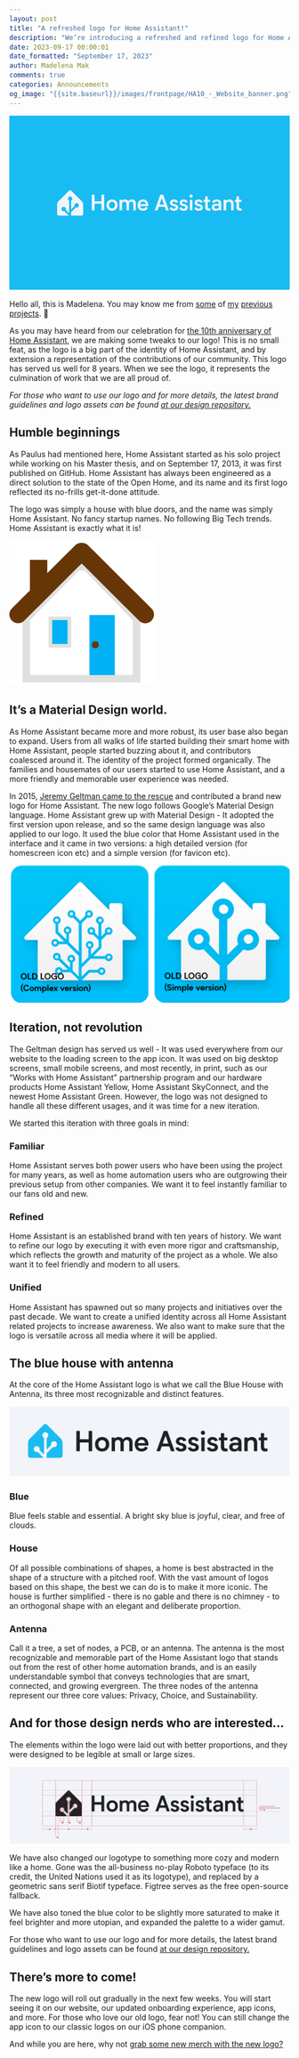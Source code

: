 ```yaml
---
layout: post
title: "A refreshed logo for Home Assistant!"
description: "We’re introducing a refreshed and refined logo for Home Assistant that feels familiar. We will be rolling it out in the next couple of weeks."
date: 2023-09-17 00:00:01
date_formatted: "September 17, 2023"
author: Madelena Mak
comments: true
categories: Announcements
og_image: "{{site.baseurl}}/images/frontpage/HA10_-_Website_banner.png"
---
```


<img class='no-shadow' src='/images/blog/2023-09-ha10/logo-cover.png' alt='The new Home Assistant logo on a blue background.'>

Hello all, this is Madelena. You may know me from [some](https://www.reddit.com/r/homeassistant/comments/uc79cv/a_maximalist_approach_on_designing_the_ha/) of [my](https://www.reddit.com/r/homeassistant/comments/vncni6/eink_displays_are_great_for_blending_in_with_the/) [previous](https://madelenamak.com/design/) [projects](https://github.com/Madelena). 🙂

As you may have heard from our celebration for [the 10th anniversary of Home Assistant](/blog/2023/09/17/10-years-home-assistant/), we are making some tweaks to our logo! This is no small feat, as the logo is a big part of the identity of Home Assistant, and by extension a representation of the contributions of our community. This logo has served us well for 8 years. When we see the logo, it represents the culmination of work that we are all proud of.

_For those who want to use our logo and for more details, the latest brand guidelines and logo assets can be found [at our design repository.](https://design.home-assistant.io/#brand/logo)_

<!--more-->

## Humble beginnings

As Paulus had mentioned here, Home Assistant started as his solo project while working on his Master thesis, and on September 17, 2013, it was first published on GitHub. Home Assistant has always been engineered as a direct solution to the state of the Open Home, and its name and its first logo reflected its no-frills get-it-done attitude.

The logo was simply a house with blue doors, and the name was simply Home Assistant. No fancy startup names. No following Big Tech trends. Home Assistant is exactly what it is!

<img class='no-shadow' src='/images/blog/2023-09-ha10/logo 1.png' alt='The original Home Assistant logo.'>

## It’s a Material Design world.

As Home Assistant became more and more robust, its user base also began to expand. Users from all walks of life started building their smart home with Home Assistant, people started buzzing about it, and contributors coalesced around it. The identity of the project formed organically. The families and housemates of our users started to use Home Assistant, and a more friendly and memorable user experience was needed.

In 2015, [Jeremy Geltman came to the rescue](/blog/2015/03/08/new-logo/) and contributed a brand new logo for Home Assistant. The new logo follows Google’s Material Design language. Home Assistant grew up with Material Design - It adopted the first version upon release, and so the same design language was also applied to our logo. It used the blue color that Home Assistant used in the interface and it came in two versions: a high detailed version (for homescreen icon etc) and a simple version (for favicon etc).

<img class='no-shadow' src='/images/blog/2023-09-ha10/logo 2.png' alt='The material design Home Assistant logo.'>

## Iteration, not revolution

The Geltman design has served us well - It was used everywhere from our website to the loading screen to the app icon. It was used on big desktop screens, small mobile screens, and most recently, in print, such as our “Works with Home Assistant” partnership program and our hardware products Home Assistant Yellow, Home Assistant SkyConnect, and the newest Home Assistant Green. However, the logo was not designed to handle all these different usages, and it was time for a new iteration.

We started this iteration with three goals in mind:

### Familiar

Home Assistant serves both power users who have been using the project for many years, as well as home automation users who are outgrowing their previous setup from other companies. We want it to feel instantly familiar to our fans old and new.

### Refined

Home Assistant is an established brand with ten years of history. We want to refine our logo by executing it with even more rigor and craftsmanship, which reflects the growth and maturity of the project as a whole. We also want it to feel friendly and modern to all users.

### Unified

Home Assistant has spawned out so many projects and initiatives over the past decade. We want to create a unified identity across all Home Assistant related projects to increase awareness. We also want to make sure that the logo is versatile across all media where it will be applied.

## The blue house with antenna

At the core of the Home Assistant logo is what we call the Blue House with Antenna, its three most recognizable and distinct features.

<img class='no-shadow' src='/images/blog/2023-09-ha10/home-assistant-logo-new.png' alt='The new Home Assistant logo on a gray background.'>

### Blue

Blue feels stable and essential. A bright sky blue is joyful, clear, and free of clouds.

### House

Of all possible combinations of shapes, a home is best abstracted in the shape of a structure with a pitched roof. With the vast amount of logos based on this shape, the best we can do is to make it more iconic. The house is further simplified - there is no gable and there is no chimney - to an orthogonal shape with an elegant and deliberate proportion.

### Antenna

Call it a tree, a set of nodes, a PCB, or an antenna. The antenna is the most recognizable and memorable part of the Home Assistant logo that stands out from the rest of other home automation brands, and is an easily understandable symbol that conveys technologies that are smart, connected, and growing evergreen. The three nodes of the antenna represent our three core values: Privacy, Choice, and Sustainability.

## And for those design nerds who are interested…

The elements within the logo were laid out with better proportions, and they were designed to be legible at small or large sizes.

<img class='no-shadow' src='/images/blog/2023-09-ha10/home-assistant-logo-spec.png' alt='Measurements of various parts of the Home Assistant logo.'>

We have also changed our logotype to something more cozy and modern like a home. Gone was the all-business no-play Roboto typeface (to its credit, the United Nations used it as its logotype), and replaced by a geometric sans serif Biotif typeface. Figtree serves as the free open-source fallback.

We have also toned the blue color to be slightly more saturated to make it feel brighter and more utopian, and expanded the palette to a wider gamut.

For those who want to use our logo and for more details, the latest brand guidelines and logo assets can be found [at our design repository.](https://design.home-assistant.io/#brand/logo)

## There’s more to come!

The new logo will roll out gradually in the next few weeks. You will start seeing it on our website, our updated onboarding experience, app icons, and more. For those who love our old logo, fear not! You can still change the app icon to our classic logos on our iOS phone companion.

And while you are here, why not [grab some new merch with the new logo?](https://home-assistant-store.creator-spring.com/)
